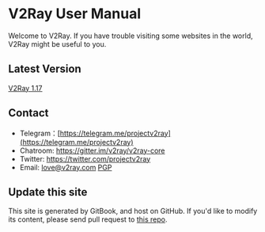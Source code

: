 # V2Ray User Manual

Welcome to V2Ray. If you have trouble visiting some websites in the world, V2Ray might be useful to you.

## Latest Version
[V2Ray 1.17](https://github.com/v2ray/v2ray-core/releases)

## Contact
* Telegram：[https://telegram.me/projectv2ray](https://telegram.me/projectv2ray)
* Chatroom: https://gitter.im/v2ray/v2ray-core
* Twitter: https://twitter.com/projectv2ray
* Email: love@v2ray.com [PGP](chapter_00/pgp.md)

## Update this site
This site is generated by GitBook, and host on GitHub. If you'd like to modify its content, please send pull request to [this repo](https://github.com/v2ray/manual).
